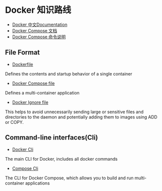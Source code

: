 # Docker 知识路线

- [Docker 中文Documentation](https://docs.docker.com/reference/)
- [Docker Compose 文档](https://docs.docker.com/compose/)
- [Docker Compose 命令说明](https://docs.docker.com/compose/reference/)


## File Format

- [Dockerfile](https://docs.docker.com/engine/reference/builder/)
  
Defines the contents and startup behavior of a single container

- [Docker Compose file](https://docs.docker.com/compose/compose-file/)

Defines a multi-container application

- [Docker Ignore file](https://docs.docker.com/engine/reference/builder/#dockerignore-file)

This helps to avoid unnecessarily sending large or sensitive files and directories to the daemon and potentially adding them to images using ADD or COPY.



## Command-line interfaces(Cli)

- [Docker Cli](https://docs.docker.com/engine/reference/commandline/cli/)

The main CLI for Docker, includes all docker commands
  

- [Compose Cli](https://docs.docker.com/compose/reference/overview/)

The CLI for Docker Compose, which allows you to build and run multi-container applications
